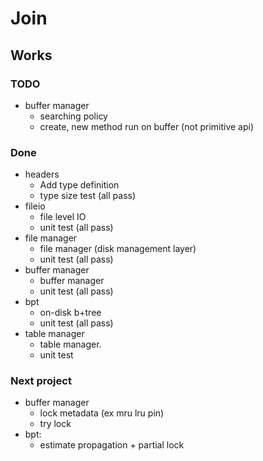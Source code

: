 # Join

## Works

### TODO
- buffer manager
    - searching policy
    - create, new method run on buffer (not primitive api)

### Done
- headers
    - Add type definition
    - type size test (all pass)
- fileio
    - file level IO
    - unit test (all pass)
- file manager
    - file manager (disk management layer)
    - unit test (all pass)
- buffer manager
    - buffer manager
    - unit test (all pass)
- bpt
    - on-disk b+tree
    - unit test (all pass)
- table manager
    - table manager.
    - unit test

### Next project
- buffer manager
    - lock metadata (ex mru lru pin)
    - try lock
- bpt:
    - estimate propagation + partial lock
